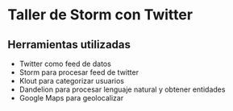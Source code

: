 # Taller de Storm con Twitter

## Herramientas utilizadas
- Twitter como feed de datos
- Storm para procesar feed de twitter
- Klout para categorizar usuarios
- Dandelion para procesar lenguaje natural y obtener entidades
- Google Maps para geolocalizar

